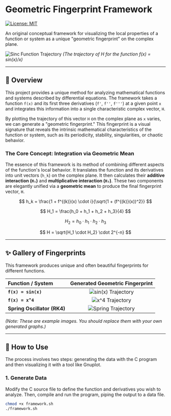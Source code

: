 # Geometric Fingerprint Framework

[![License: MIT](https://img.shields.io/badge/License-MIT-yellow.svg)](https://opensource.org/licenses/MIT)

An original conceptual framework for visualizing the local properties of a function or system as a unique "geometric fingerprint" on the complex plane.

![Sinc Function Trajectory](https://i.imgur.com/iJ8q3hZ.png)
*(The trajectory of H for the function f(x) = sin(x)/x)*

---

## 📖 Overview

This project provides a unique method for analyzing mathematical functions and systems described by differential equations. The framework takes a function `f(x)` and its first three derivatives (`f'`, `f''`, `f'''`) at a given point `x` and integrates this information into a single characteristic complex vector, `H`.

By plotting the trajectory of this vector `H` on the complex plane as `x` varies, we can generate a "geometric fingerprint." This fingerprint is a visual signature that reveals the intrinsic mathematical characteristics of the function or system, such as its periodicity, stability, singularities, or chaotic behavior.

### The Core Concept: Integration via Geometric Mean

The essence of this framework is its method of combining different aspects of the function's local behavior. It translates the function and its derivatives into unit vectors (`h_k`) on the complex plane. It then calculates their **additive interaction (`H₁`)** and **multiplicative interaction (`H₂`)**. These two components are elegantly unified via a **geometric mean** to produce the final fingerprint vector, `H`.

$$
h_k = \frac{1 + f^{(k)}(x) \cdot i}{\sqrt{1 + (f^{(k)}(x))^2}}
$$

$$
H_1 = \frac{h_0 + h_1 + h_2 + h_3}{4}
$$

$$
H_2 = h_0 \cdot h_1 \cdot h_2 \cdot h_3
$$

$$
H = \sqrt{H_1 \cdot H_2} \cdot 2^{-n}
$$

---

## ✨ Gallery of Fingerprints

This framework produces unique and often beautiful fingerprints for different functions.

| Function / System | Generated Geometric Fingerprint |
| :--- | :---: |
| **`f(x) = sin(x)`** | ![sin(x) Trajectory](https://i.imgur.com/gK9R4o8.png) |
| **`f(x) = x^4`** | ![x^4 Trajectory](https://i.imgur.com/XF8J5aD.png) |
| **Spring Oscillator (RK4)** | ![Spring Trajectory](https://i.imgur.com/G4gA3rJ.png) |

*(Note: These are example images. You should replace them with your own generated graphs.)*

---

## 🚀 How to Use

The process involves two steps: generating the data with the C program and then visualizing it with a tool like Gnuplot.

### 1. Generate Data

Modify the C source file to define the function and derivatives you wish to analyze. Then, compile and run the program, piping the output to a data file.

```sh
chmod +x framework.sh
./framework.sh
